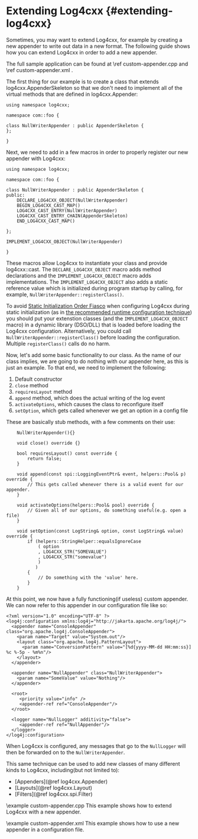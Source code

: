 Extending Log4cxx {#extending-log4cxx}
===
<!--
 Note: License header cannot be first, as doxygen does not generate
 cleanly if it before the '==='
-->
<!--
 Licensed to the Apache Software Foundation (ASF) under one or more
 contributor license agreements.  See the NOTICE file distributed with
 this work for additional information regarding copyright ownership.
 The ASF licenses this file to You under the Apache License, Version 2.0
 (the "License"); you may not use this file except in compliance with
 the License.  You may obtain a copy of the License at

	http://www.apache.org/licenses/LICENSE-2.0

 Unless required by applicable law or agreed to in writing, software
 distributed under the License is distributed on an "AS IS" BASIS,
 WITHOUT WARRANTIES OR CONDITIONS OF ANY KIND, either express or implied.
 See the License for the specific language governing permissions and
 limitations under the License.
-->

Sometimes, you may want to extend Log4cxx, for example by creating
a new appender to write out data in a new format.  The following
guide shows how you can extend Log4cxx in order to add a new appender.

The full sample application can be found at \ref custom-appender.cpp and \ref custom-appender.xml .

The first thing for our example is to create a class that extends
log4cxx.AppenderSkeleton so that we don't need to implement all of
the virtual methods that are defined in log4cxx.Appender:

~~~{.cpp}
using namespace log4cxx;

namespace com::foo {

class NullWriterAppender : public AppenderSkeleton {
};

}
~~~

Next, we need to add in a few macros in order to properly register
our new appender with Log4cxx:

~~~{.cpp}
using namespace log4cxx;

namespace com::foo {

class NullWriterAppender : public AppenderSkeleton {
public:
	DECLARE_LOG4CXX_OBJECT(NullWriterAppender)
	BEGIN_LOG4CXX_CAST_MAP()
	LOG4CXX_CAST_ENTRY(NullWriterAppender)
	LOG4CXX_CAST_ENTRY_CHAIN(AppenderSkeleton)
	END_LOG4CXX_CAST_MAP()

};

IMPLEMENT_LOG4CXX_OBJECT(NullWriterAppender)

}
~~~

These macros allow Log4cxx to instantiate your class and provide log4cxx::cast.
The `DECLARE_LOG4CXX_OBJECT` macro adds method declarations and
the `IMPLEMENT_LOG4CXX_OBJECT` macro adds implementations.
The `IMPLEMENT_LOG4CXX_OBJECT` also adds a static reference value
which is initialized during program startup
by calling, for example, `NullWriterAppender::registerClass()`.

To avoid [Static Initialization Order Fiasco](https://en.cppreference.com/w/cpp/language/siof)
when configuring Log4cxx during static initialization
(as in [the recommended runtime configuration technique])
you should put your extenstion classes (and the `IMPLEMENT_LOG4CXX_OBJECT` macro)
in a dynamic library (DSO/DLL) that is loaded before loading the Log4cxx configuration.
Alternatively, you could call `NullWriterAppender::registerClass()`
before loading the configuration.
Multiple `registerClass()` calls do no harm.

Now, let's add some basic functionality to our class.  As the name of
our class implies, we are going to do nothing with our appender here, as
this is just an example.  To that end, we need to implement the following:
1. Default constructor
2. `close` method
3. `requiresLayout` method
4. `append` method, which does the actual writing of the log event
5. `activateOptions`, which causes the class to reconfigure itself
6. `setOption`, which gets called whenever we get an option in a config file

These are basically stub methods, with a few comments on their use:

~~~{.cpp}
	NullWriterAppender(){}

	void close() override {}

	bool requiresLayout() const override {
		return false;
	}

	void append(const spi::LoggingEventPtr& event, helpers::Pool& p) override {
		// This gets called whenever there is a valid event for our appender.
	}

	void activateOptions(helpers::Pool& pool) override {
		// Given all of our options, do something useful(e.g. open a file)
	}

	void setOption(const LogString& option, const LogString& value) override {
		if (helpers::StringHelper::equalsIgnoreCase
			( option
			, LOG4CXX_STR("SOMEVALUE")
			, LOG4CXX_STR("somevalue")
			)
		   )
		{
			// Do something with the 'value' here.
		}
	}
~~~

At this point, we now have a fully functioning(if useless) custom appender.  We can now
refer to this appender in our configuration file like so:

~~~{.xml}
<?xml version="1.0" encoding="UTF-8" ?>
<log4j:configuration xmlns:log4j="http://jakarta.apache.org/log4j/">
  <appender name="ConsoleAppender" class="org.apache.log4j.ConsoleAppender">
    <param name="Target" value="System.out"/>
    <layout class="org.apache.log4j.PatternLayout">
      <param name="ConversionPattern" value="[%d{yyyy-MM-dd HH:mm:ss}] %c %-5p - %m%n"/>
    </layout>
  </appender>

  <appender name="NullAppender" class="NullWriterAppender">
    <param name="SomeValue" value="Nothing"/>
  </appender>

  <root>
     <priority value="info" />
     <appender-ref ref="ConsoleAppender"/>
  </root>

  <logger name="NullLogger" additivity="false">
     <appender-ref ref="NullAppender"/>
  </logger>
</log4j:configuration>
~~~

When Log4cxx is configured, any messages that go to the `NullLogger` will
then be forwarded on to the `NullWriterAppender`.

This same technique can be used to add new classes of many different kinds
to Log4cxx, including(but not limited to):
* [Appenders](@ref log4cxx.Appender)
* [Layouts](@ref log4cxx.Layout)
* [Filters](@ref log4cxx.spi.Filter)

\example custom-appender.cpp
This example shows how to extend Log4cxx with a new appender.

\example custom-appender.xml
This example shows how to use a new appender in a configuration file.

[the recommended runtime configuration technique]:quick-start.html#configuration
